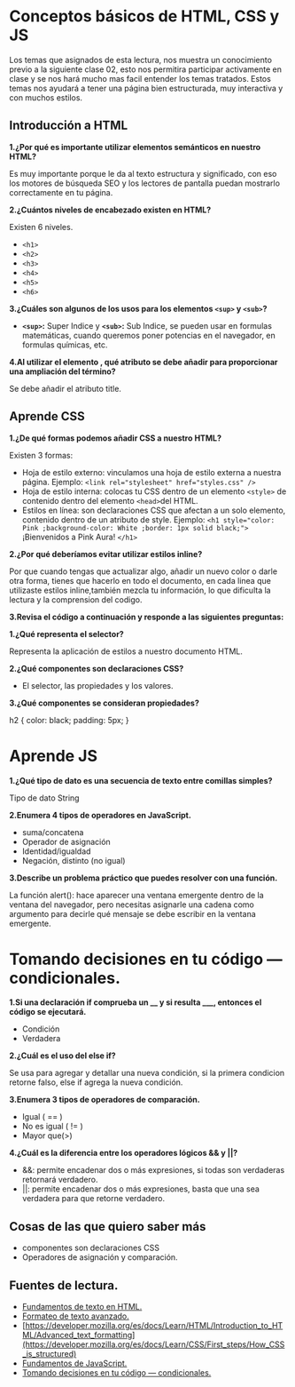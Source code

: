 # **Conceptos básicos de HTML, CSS y JS**

Los temas que asignados de esta lectura, nos muestra un conocimiento previo a la siguiente clase 02, esto nos permitira participar activamente en clase y se nos hará mucho mas facil entender los temas tratados. Estos temas nos ayudará a tener una página bien estructurada, muy interactiva y con muchos estilos.

## Introducción a HTML

**1.¿Por qué es importante utilizar elementos semánticos en nuestro HTML?**

Es muy importante porque le da al texto estructura y significado, con eso los motores de búsqueda SEO y los lectores de pantalla puedan mostrarlo correctamente en tu página.

**2.¿Cuántos niveles de encabezado existen en HTML?**

Existen 6 niveles.

+ `<h1>`
+ `<h2>`
+ `<h3>`
+ `<h4>`
+ `<h5>`
+ `<h6>`

**3.¿Cuáles son algunos de los usos para los elementos `<sup>` y `<sub>`?**

+  **`<sup>`:** Super Indice y **`<sub>`:** Sub Indice, se pueden usar en formulas matemáticas, cuando queremos poner potencias en el navegador, en formulas químicas, etc.

**4.Al utilizar el elemento <abbr>, qué atributo se debe añadir para proporcionar una ampliación del término?**

Se debe añadir el atributo title.

## **Aprende CSS**

**1.¿De qué formas podemos añadir CSS a nuestro HTML?**

Existen 3 formas:
+ Hoja de estilo externo: vinculamos una hoja de estilo externa a nuestra página.
Ejemplo: `<link rel="stylesheet" href="styles.css" />`
+ Hoja de estilo interna: colocas tu CSS dentro de un elemento `<style>` de contenido dentro del elemento `<head>`del HTML.
+ Estilos en línea: son declaraciones CSS que afectan a un solo elemento, contenido dentro de un atributo de style. 
Ejemplo: `<h1 style="color: Pink ;background-color: White ;border: 1px solid black;">`
          ¡Bienvenidos a Pink Aura!
          `</h1>`
  
**2.¿Por qué deberíamos evitar utilizar estilos inline?**

Por que cuando tengas que actualizar algo, añadir un nuevo color o darle otra forma, tienes que hacerlo en todo el documento, en cada linea que utilizaste estilos inline,también mezcla tu información, lo que dificulta la lectura y la comprension del codigo. 

**3.Revisa el código a continuación y responde a las siguientes preguntas:**

**1.¿Qué representa el selector?**

Representa la aplicación de estilos a nuestro documento HTML. 

**2.¿Qué componentes son declaraciones CSS?**

  * El selector, las propiedades y los valores.

**3.¿Qué componentes se consideran propiedades?**

h2 {
     color: black;
     padding: 5px;
   }

# **Aprende JS**

**1.¿Qué tipo de dato es una secuencia de texto entre comillas simples?**

Tipo de dato String

**2.Enumera 4 tipos de operadores en JavaScript.**

* suma/concatena
* Operador de asignación
* Identidad/igualdad
* Negación, distinto (no igual)

**3.Describe un problema práctico que puedes resolver con una función.**

 La función alert(): hace aparecer una ventana emergente dentro de la ventana del navegador, pero necesitas asignarle una cadena como argumento para decirle qué mensaje se debe escribir en la ventana emergente.

# **Tomando decisiones en tu código — condicionales.**

**1.Si una declaración if comprueba un __ y si resulta ___, entonces el código se ejecutará.**

+ Condición  
+  Verdadera

**2.¿Cuál es el uso del else if?**

Se usa para agregar y detallar una nueva condición, si la primera condicion retorne falso, else if agrega la nueva condición.

**3.Enumera 3 tipos de operadores de comparación.**

+ Igual ( == )
+ No es igual ( != )
+ Mayor que(>)

**4.¿Cuál es la diferencia entre los operadores lógicos && y ||?**

+ &&: permite encadenar dos o más expresiones, si todas son verdaderas retornará verdadero.
+ ||: permite encadenar dos o más expresiones, basta que una sea verdadera para que retorne verdadero.

## **Cosas de las que quiero saber más**

* componentes son declaraciones CSS
* Operadores de asignación y comparación.

## Fuentes de lectura.

+ [Fundamentos de texto en HTML.](https://developer.mozilla.org/es/docs/Learn/HTML/Introduction_to_HTML/HTML_text_fundamentals)
+ [Formateo de texto avanzado.](https://developer.mozilla.org/es/docs/Learn/HTML/Introduction_to_HTML/Advanced_text_formatting)
+ [https://developer.mozilla.org/es/docs/Learn/HTML/Introduction_to_HTML/Advanced_text_formatting](https://developer.mozilla.org/es/docs/Learn/CSS/First_steps/How_CSS_is_structured)
+ [ Fundamentos de JavaScript.](https://developer.mozilla.org/es/docs/Learn/Getting_started_with_the_web/JavaScript_basics)
+ [Tomando decisiones en tu código — condicionales.](https://developer.mozilla.org/es/docs/Learn/JavaScript/Building_blocks/conditionals)






